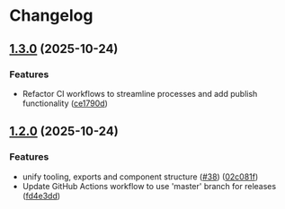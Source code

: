 # Changelog

## [1.3.0](https://github.com/Programmer-Network/yail/compare/v1.2.0...v1.3.0) (2025-10-24)


### Features

* Refactor CI workflows to streamline processes and add publish functionality ([ce1790d](https://github.com/Programmer-Network/yail/commit/ce1790da0a886547a2bd73cad76e45e7446bbe55))

## [1.2.0](https://github.com/Programmer-Network/yail/compare/v1.1.6...v1.2.0) (2025-10-24)


### Features

* unify tooling, exports and component structure ([#38](https://github.com/Programmer-Network/yail/issues/38)) ([02c081f](https://github.com/Programmer-Network/yail/commit/02c081f1d54469b9bd53be1596dc93a288f2e0c0))
* Update GitHub Actions workflow to use 'master' branch for releases ([fd4e3dd](https://github.com/Programmer-Network/yail/commit/fd4e3dd7e1378fd9e8cce5787576a0cfd270324a))
